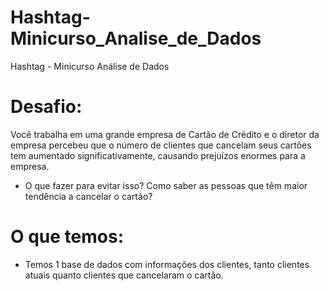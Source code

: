 # Hashtag-Minicurso_Analise_de_Dados
Hashtag - Minicurso Análise de Dados

# Desafio:
Você trabalha em uma grande empresa de Cartão de Crédito e o diretor da empresa percebeu que o número de clientes que cancelam seus cartões tem aumentado significativamente, causando prejuízos enormes para a empresa.
- O que fazer para evitar isso? Como saber as pessoas que têm maior tendência a cancelar o cartão?

# O que temos:
- Temos 1 base de dados com informações dos clientes, tanto clientes atuais quanto clientes que cancelaram o cartão.